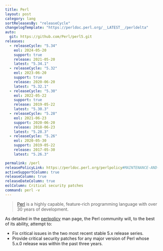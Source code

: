 ```yaml
---
title: Perl
layout: post
category: lang
sortReleasesBy: "releaseCycle"
changelogTemplate: "https://perldoc.perl.org/__LATEST__/perldelta"
auto:
  git: https://github.com/Perl/perl5.git
releases:
  - releaseCycle: "5.34"
    eol: 2024-05-20
    support: true
    release: 2021-05-20
    latest: "5.34.1"
  - releaseCycle: "5.32"
    eol: 2023-06-20
    support: true
    release: 2020-06-20
    latest: "5.32.1"
  - releaseCycle: "5.30"
    eol: 2022-05-22
    support: true
    release: 2019-05-22
    latest: "5.30.3"
  - releaseCycle: "5.28"
    eol: 2021-06-23
    support: 2020-06-20
    release: 2018-06-23
    latest: "5.28.3"
  - releaseCycle: "5.26"
    eol: 2020-05-30
    support: 2019-05-22
    release: 2017-05-30
    latest: "5.26.3"

permalink: /perl
releasePolicyLink: https://perldoc.perl.org/perlpolicy#MAINTENANCE-AND-SUPPORT
activeSupportColumn: true
releaseColumn: true
releaseDateColumn: true
eolColumn: Critical security patches
command: perl -v
---
```

> [Perl](https://www.perl.org/) is a highly capable, feature-rich programming language with over 30 years of development.

As detailed in the [perlpolicy](https://perldoc.perl.org/perlpolicy#MAINTENANCE-AND-SUPPORT) man page, the Perl community will, to the best of its ability, attempt to:
- Fix critical issues in the two most recent stable 5.x release series.
- Provide critical security patches for any major version of Perl whose 5.x.0 release was within the past three years.
